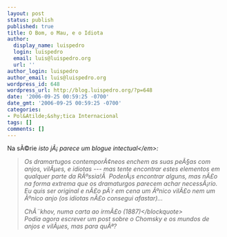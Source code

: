 ```yaml
---
layout: post
status: publish
published: true
title: O Bom, o Mau, e o Idiota
author:
  display_name: luispedro
  login: luispedro
  email: luis@luispedro.org
  url: ''
author_login: luispedro
author_email: luis@luispedro.org
wordpress_id: 648
wordpress_url: http://blog.luispedro.org/?p=648
date: '2006-09-25 00:59:25 -0700'
date_gmt: '2006-09-25 00:59:25 -0700'
categories:
- Pol&Atilde;&shy;tica Internacional
tags: []
comments: []
---
```

<p>Na s&Atilde;&copy;rie <em>isto j&Atilde;&iexcl; parece um blogue intectual<&#47;em>:</p>
<blockquote><p>Os dramartugos contempor&Atilde;&cent;neos enchem as suas pe&Atilde;&sect;as com anjos, vil&Atilde;&micro;es, e idiotas --- mas tente encontrar estes elementos em qualquer parte da R&Atilde;&ordm;ssia!&Acirc;&nbsp; Poder&Atilde;&iexcl;s encontrar alguns, mas n&Atilde;&pound;o na forma extrema que os dramaturgos parecem achar necess&Atilde;&iexcl;rio. Eu quis ser original e n&Atilde;&pound;o p&Atilde;&acute;r em cena um &Atilde;&ordm;nico vil&Atilde;&pound;o nem um &Atilde;&ordm;nico anjo (os idiotas n&Atilde;&pound;o consegui afastar)...</p>
<p>Ch&Atilde;&uml;khov, numa carta ao irm&Atilde;&pound;o (1887)<&#47;blockquote><br />
Podia agora escrever um post sobre o Chomsky e os mundos de anjos e vil&Atilde;&micro;es, mas para qu&Atilde;&ordf;?</p>

